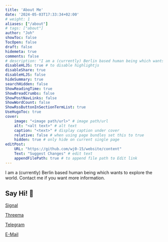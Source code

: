 ```yaml
---
title: 'About Me'
date: '2024-05-03T17:33:34+02:00'
# weight: 1
aliases: ["/about"]
# tags: ["about"]
author: "Joh"
showToc: false
TocOpen: false
draft: false
hidemeta: true
comments: false
# description: "I am a (currently) Berlin based human being which wants to explore the world. Contact me if you want more information."
disableHLJS: true # to disable highlightjs
disableShare: true
disableHLJS: false
hideSummary: true
searchHidden: false
ShowReadingTime: true
ShowBreadCrumbs: false
ShowPostNavLinks: false
ShowWordCount: false
ShowRssButtonInSectionTermList: true
UseHugoToc: true
cover:
    image: "<image path/url>" # image path/url
    alt: "<alt text>" # alt text
    caption: "<text>" # display caption under cover
    relative: false # when using page bundles set this to true
    hidden: true # only hide on current single page
editPost:
    URL: "https://github.com/wj0-15/website/content"
    Text: "Suggest Changes" # edit text
    appendFilePath: true # to append file path to Edit link
---
```

I am a (currently) Berlin based human being which wants to explore the world. Contact me if you want more information.
## Say Hi! &#128075;
[Signal](https://signal.me/#eu/CVNx3S-ehZz1vrq0OeFXNdqd7R5VYHMTELdTRp5aI3TeaBCkXkZJZIUxvvYVSy0V)

[Threema](https://threema.id/ZBRPZWJ2)

[Telegram](https://t.me/wj0_15_7h15)

[E-Mail](mailto:joh@jweise.de)